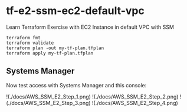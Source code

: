 # tf-e2-ssm-ec2-default-vpc
Learn Terraform Exercise with EC2 Instance in default VPC with SSM

```
terraform fmt
terraform validate
terraform plan -out my-tf-plan.tfplan
terraform apply my-tf-plan.tfplan
```

## Systems Manager

Now test access with Systems Manager and this console:

!(./docs/AWS_SSM_E2_Step_1.png)
!(./docs/AWS_SSM_E2_Step_2.png)
!(./docs/AWS_SSM_E2_Step_3.png)
!(./docs/AWS_SSM_E2_Step_4.png)
